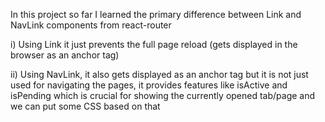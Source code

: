 In this project so far I learned the primary difference between Link and NavLink components from react-router

i) Using Link it just prevents the full page reload (gets displayed in the browser as an anchor tag)

ii) Using NavLink, it also gets displayed as an anchor tag but it is not just used for navigating the pages, it provides features like isActive and isPending which is crucial for showing the currently opened tab/page and we can put some CSS based on that
